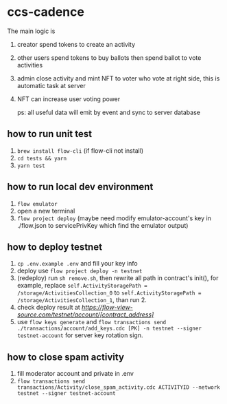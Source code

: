 # ccs-cadence

The main logic is

1. creator spend tokens to create an activity
2. other users spend tokens to buy ballots then spend ballot to vote activities
3. admin close activity and mint NFT to voter who vote at right side, this is automatic task at server
4. NFT can increase user voting power

   ps: all useful data will emit by event and sync to server database

## how to run unit test

1. `brew install flow-cli` (if flow-cli not install)
2. `cd tests && yarn`
3. `yarn test`

## how to run local dev environment

1. `flow emulator`
2. open a new terminal
3. `flow project deploy` (maybe need modify emulator-account's key in ./flow.json to servicePrivKey which find the emulator output)

## how to deploy testnet

1. `cp .env.example .env` and fill your key info
2. deploy use `flow project deploy -n testnet`
3. (redeploy) run `sh remove.sh`, then rewrite all path in contract's init(), for example, replace `self.ActivityStoragePath = /storage/ActivitiesCollection_0` to `self.ActivityStoragePath = /storage/ActivitiesCollection_1`, than run 2.
4. check deploy result at *https://flow-view-source.com/testnet/account/[contract_address]*
5. use `flow keys generate` and `flow transactions send ./transactions/account/add_keys.cdc [PK] -n testnet --signer testnet-account` for server key rotation sign.

## how to close spam activity

1. fill moderator account and private in .env
2. `flow transactions send transactions/Activity/close_spam_activity.cdc ACTIVITYID --network testnet --signer testnet-account`
